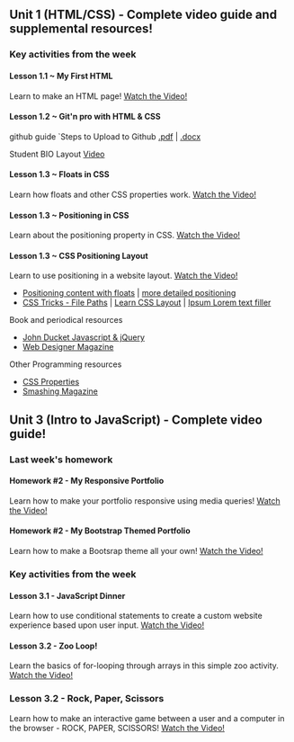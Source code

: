 ## Unit 1 (HTML/CSS) - Complete video guide and supplemental resources!

### Key activities from the week

#### Lesson 1.1 ~ My First HTML
Learn to make an HTML page!
[Watch the Video!](https://www.youtube.com/watch?v=ieb6Svbc10E)

#### Lesson 1.2 ~ Git'n pro with HTML & CSS
github guide `Steps to Upload to Github  [.pdf](https://github.com/UCF-Coding-Boot-Camp/2017-07-LM-Class-Repository-FSF/tree/master/resources/GitHub-Help/steps-to-upload-to-github.pdf) | [.docx](https://github.com/UCF-Coding-Boot-Camp/2017-07-LM-Class-Repository-FSF/tree/master/resources/GitHub-Help/steps-to-upload-to-github.docx)

Student BIO Layout [Video](https://www.youtube.com/watch?v=kMBinXTCrXI)

#### Lesson 1.3 ~ Floats in CSS
Learn how floats and other CSS properties work.
[Watch the Video!](https://www.youtube.com/watch?v=0lpxKw6E90Y)

#### Lesson 1.3 ~ Positioning in CSS
Learn about the positioning property in CSS.
[Watch the Video!](https://www.youtube.com/watch?v=sHfJn0jqBro)

#### Lesson 1.3 ~ CSS Positioning Layout
Learn to use positioning in a website layout.
[Watch the Video!](https://www.youtube.com/watch?v=yWXgnQaWSW0)

- [Positioning content with floats](http://learn.shayhowe.com/html-css/positioning-content/) | [more detailed positioning](http://learn.shayhowe.com/advanced-html-css/detailed-css-positioning/)
- [CSS Tricks - File Paths](https://developer.mozilla.org/en-US/docs/Web/CSS/Reference) | [Learn CSS Layout](http://learnlayout.com/no-layout.html) | [Ipsum Lorem text filler](http://www.lipsum.com/feed/html)

Book and periodical resources
- [John Ducket Javascript & jQuery](https://www.amazon.com/JavaScript-JQuery-Interactive-Front-End-Development/dp/1118531647)
- [Web Designer Magazine](https://www.gadgetdaily.xyz/)

Other Programming resources
- [CSS Properties](https://developer.mozilla.org/en-US/docs/Web/CSS/Reference)
- [Smashing Magazine](https://www.smashingmagazine.com/)

## Unit 3 (Intro to JavaScript) - Complete video guide!

### Last week's homework
#### Homework #2 - My Responsive Portfolio
Learn how to make your portfolio responsive using media queries!
[Watch the Video!](https://www.youtube.com/watch?v=jF0kIhpX6tk)

#### Homework #2 - My Bootstrap Themed Portfolio
Learn how to make a Bootsrap theme all your own!
[Watch the Video!](https://youtu.be/C3cMAcsv1Lg)
### Key activities from the week

#### Lesson 3.1 - JavaScript Dinner
Learn how to use conditional statements to create a custom website experience based upon user input.
[Watch the Video!](https://www.youtube.com/watch?v=rlhhRVO5EOg)

#### Lesson 3.2 - Zoo Loop!
Learn the basics of for-looping through arrays in this simple zoo activity.
[Watch the Video!](https://www.youtube.com/watch?v=zJO9g7S2_Xo)

### Lesson 3.2 - Rock, Paper, Scissors
Learn how to make an interactive game between a user and a computer in the browser - ROCK, PAPER, SCISSORS!
[Watch the Video!](https://www.youtube.com/watch?v=Tio88WjwFO0)

